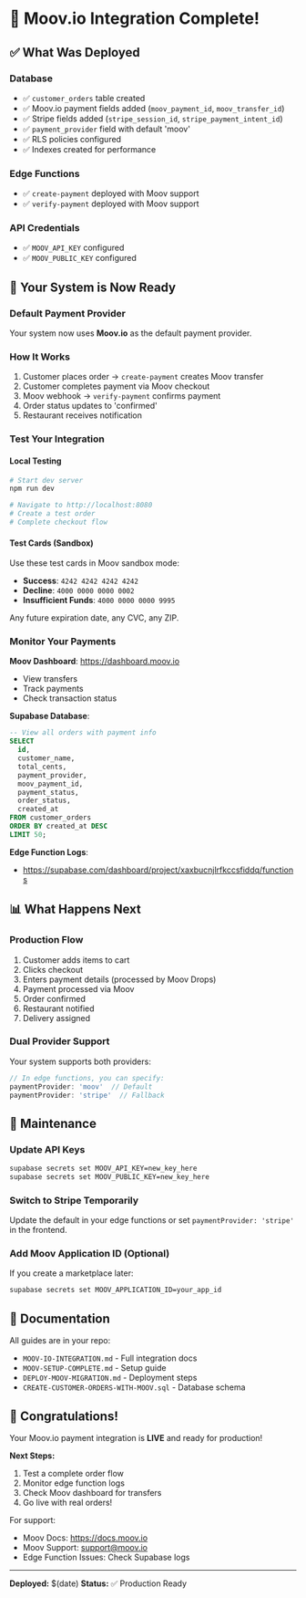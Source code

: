 # 🎉 Moov.io Integration Complete!

## ✅ What Was Deployed

### Database
- ✅ `customer_orders` table created
- ✅ Moov.io payment fields added (`moov_payment_id`, `moov_transfer_id`)
- ✅ Stripe fields added (`stripe_session_id`, `stripe_payment_intent_id`)
- ✅ `payment_provider` field with default 'moov'
- ✅ RLS policies configured
- ✅ Indexes created for performance

### Edge Functions
- ✅ `create-payment` deployed with Moov support
- ✅ `verify-payment` deployed with Moov support

### API Credentials
- ✅ `MOOV_API_KEY` configured
- ✅ `MOOV_PUBLIC_KEY` configured

## 🚀 Your System is Now Ready

### Default Payment Provider
Your system now uses **Moov.io** as the default payment provider.

### How It Works
1. Customer places order → `create-payment` creates Moov transfer
2. Customer completes payment via Moov checkout
3. Moov webhook → `verify-payment` confirms payment
4. Order status updates to 'confirmed'
5. Restaurant receives notification

### Test Your Integration

#### Local Testing
```bash
# Start dev server
npm run dev

# Navigate to http://localhost:8080
# Create a test order
# Complete checkout flow
```

#### Test Cards (Sandbox)
Use these test cards in Moov sandbox mode:
- **Success**: `4242 4242 4242 4242`
- **Decline**: `4000 0000 0000 0002`
- **Insufficient Funds**: `4000 0000 0000 9995`

Any future expiration date, any CVC, any ZIP.

### Monitor Your Payments

**Moov Dashboard**: https://dashboard.moov.io
- View transfers
- Track payments
- Check transaction status

**Supabase Database**:
```sql
-- View all orders with payment info
SELECT 
  id,
  customer_name,
  total_cents,
  payment_provider,
  moov_payment_id,
  payment_status,
  order_status,
  created_at
FROM customer_orders
ORDER BY created_at DESC
LIMIT 50;
```

**Edge Function Logs**: 
- https://supabase.com/dashboard/project/xaxbucnjlrfkccsfiddq/functions

## 📊 What Happens Next

### Production Flow
1. Customer adds items to cart
2. Clicks checkout
3. Enters payment details (processed by Moov Drops)
4. Payment processed via Moov
5. Order confirmed
6. Restaurant notified
7. Delivery assigned

### Dual Provider Support
Your system supports both providers:

```javascript
// In edge functions, you can specify:
paymentProvider: 'moov'  // Default
paymentProvider: 'stripe'  // Fallback
```

## 🔧 Maintenance

### Update API Keys
```bash
supabase secrets set MOOV_API_KEY=new_key_here
supabase secrets set MOOV_PUBLIC_KEY=new_key_here
```

### Switch to Stripe Temporarily
Update the default in your edge functions or set `paymentProvider: 'stripe'` in the frontend.

### Add Moov Application ID (Optional)
If you create a marketplace later:
```bash
supabase secrets set MOOV_APPLICATION_ID=your_app_id
```

## 📝 Documentation

All guides are in your repo:
- `MOOV-IO-INTEGRATION.md` - Full integration docs
- `MOOV-SETUP-COMPLETE.md` - Setup guide
- `DEPLOY-MOOV-MIGRATION.md` - Deployment steps
- `CREATE-CUSTOMER-ORDERS-WITH-MOOV.sql` - Database schema

## 🎊 Congratulations!

Your Moov.io payment integration is **LIVE** and ready for production!

**Next Steps:**
1. Test a complete order flow
2. Monitor edge function logs
3. Check Moov dashboard for transfers
4. Go live with real orders!

For support:
- Moov Docs: https://docs.moov.io
- Moov Support: support@moov.io
- Edge Function Issues: Check Supabase logs

---
**Deployed:** $(date)
**Status:** ✅ Production Ready

